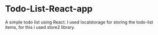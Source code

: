 # Todo-List-React-app
A simple todo list using React. I used localstorage for storing the todo-list items, for this i used store2 library. 

